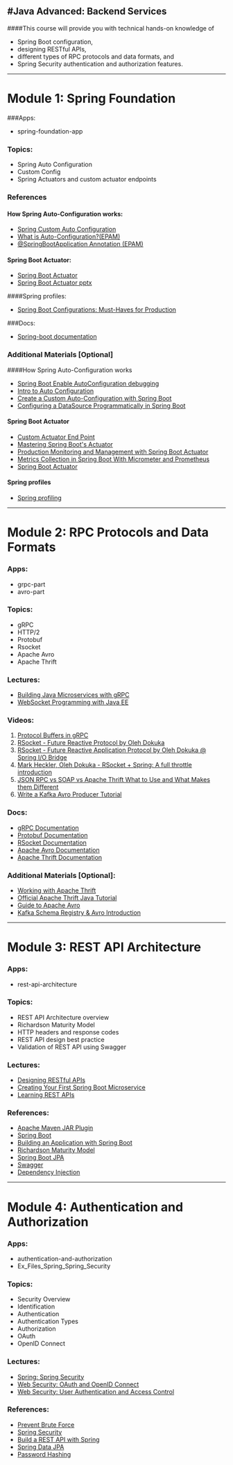 #Java Advanced: Backend Services
---
####This course will provide you with technical hands-on knowledge of 
- Spring Boot configuration, 
- designing RESTful APIs, 
- different types of RPC protocols and data formats, and 
- Spring Security authentication and authorization features.

---
# Module 1: Spring Foundation
###Apps:
- spring-foundation-app

### Topics:
- Spring Auto Configuration
- Custom Config
- Spring Actuators and custom actuator endpoints

### References
#### How Spring Auto-Configuration works:
- [Spring Custom Auto Configuration](https://docs.spring.io/spring-boot/docs/2.1.8.RELEASE/reference/html/boot-features-developing-auto-configuration.html)
- [What is Auto-Configuration?(EPAM)](https://kb.epam.com/display/RD/java+internal+lab?preview=/972042154/1004148675/Boot.pptx)
- [@SpringBootApplication Annotation (EPAM)](https://kb.epam.com/display/RD/Java+-+COE+Curriculum?preview=%2F1780200788%2F1780200803%2FSpring-Boot.pptx)

#### Spring Boot Actuator:
- [Spring Boot Actuator](https://www.linkedin.com/learning/advanced-spring-spring-boot-actuator)
- [Spring Boot Actuator pptx](https://kb.epam.com/pages/viewpage.action?pageId=227544432&preview=%2F227544432%2F779271187%2FSpring+Boot+Admin.pptx)

####Spring profiles:
- [Spring Boot Configurations: Must-Haves for Production](https://www.linkedin.com/learning/running-spring-boot-in-production)

###Docs:
- [Spring-boot documentation](https://docs.spring.io/spring-boot/docs/current/reference/html/)

### Additional Materials [Optional]
####How Spring Auto-Configuration works
- [Spring Boot Enable AutoConfiguration debugging](https://www.youtube.com/watch?v=iBr-OpVdbz4)
- [Intro to Auto Configuration](https://www.youtube.com/watch?v=ByV0Z9nB2JM&ab_channel=JavaDevelopmentJournal)
- [Create a Custom Auto-Configuration with Spring Boot](https://www.baeldung.com/spring-boot-custom-auto-configuration)
- [Configuring a DataSource Programmatically in Spring Boot](https://www.baeldung.com/spring-boot-configure-data-source-programmatic)

#### Spring Boot Actuator
- [Custom Actuator End Point](https://www.youtube.com/watch?v=QbDNqCEJMDE&ab_channel=AnotherDevOps%21)
- [Mastering Spring Boot's Actuator](https://www.youtube.com/watch?v=otcYECeFS6Y)
- [Production Monitoring and Management with Spring Boot Actuator](https://www.youtube.com/watch?v=7L5rBQUMiPI)
- [Metrics Collection in Spring Boot With Micrometer and Prometheus](https://www.codeprimers.com/metrics-collection-in-spring-boot-with-micrometer-and-prometheus/)
- [Spring Boot Actuator](https://www.baeldung.com/spring-boot-actuators)

#### Spring profiles
- [Spring profiling](https://www.baeldung.com/spring-profiles)




---
# Module 2: RPC Protocols and Data Formats
### Apps:
- grpc-part
- avro-part

### Topics:
- gRPC
- HTTP/2
- Protobuf
- Rsocket
- Apache Avro
- Apache Thrift

### Lectures:
- [Building Java Microservices with gRPC](https://www.linkedin.com/learning/building-java-microservices-with-grpc)
- [WebSocket Programming with Java EE](https://www.linkedin.com/learning/websocket-programming-with-java-ee)

### Videos:
1. [Protocol Buffers in gRPC](https://youtu.be/yfZB2_rT_Pc)
2. [RSocket - Future Reactive Protocol by Oleh Dokuka](https://youtu.be/KapSjhUYSz4)
3. [RSocket - Future Reactive Application Protocol by Oleh Dokuka @ Spring I/O Bridge](https://youtu.be/-EoXSAaRe5c)
4. [Mark Heckler, Oleh Dokuka - RSocket + Spring: A full throttle introduction](https://youtu.be/8iy8Cs5TdcM)
5. [JSON RPC vs SOAP vs Apache Thrift What to Use and What Makes them Different](https://youtu.be/e8Df_8yMGRU)
6. [Write a Kafka Avro Producer Tutorial](https://youtu.be/_6HTHH1NCK0)

### Docs:
- [gRPC Documentation](https://grpc.io/docs/what-is-grpc/introduction/)
- [Protobuf Documentation](https://developers.google.com/protocol-buffers/docs/overview)
- [RSocket Documentation](https://docs.spring.io/spring-framework/reference/rsocket.html)
- [Apache Avro Documentation](https://avro.apache.org/docs/1.10.2/gettingstartedjava.html)
- [Apache Thrift Documentation](https://thrift.apache.org/docs/)

### Additional Materials [Optional]:
- [Working with Apache Thrift](https://www.baeldung.com/apache-thrift)
- [Official Apache Thrift Java Tutorial](https://thrift.apache.org/tutorial/java.html)
- [Guide to Apache Avro](https://www.baeldung.com/java-apache-avro)
- [Kafka Schema Registry & Avro Introduction](https://medium.com/lydtech-consulting/kafka-schema-registry-avro-introduction-1ca835524e3d)




---
# Module 3: REST API Architecture
### Apps:
- rest-api-architecture

### Topics:
- REST API Architecture  overview
- Richardson Maturity Model
- HTTP headers and response codes
- REST API design best practice
- Validation of REST API using Swagger

### Lectures:
- [Designing RESTful APIs](https://www.linkedin.com/learning/designing-restful-apis)
- [Creating Your First Spring Boot Microservice](https://www.linkedin.com/learning/creating-your-first-spring-boot-microservice)
- [Learning REST APIs](https://www.linkedin.com/learning/learning-rest-apis)

### References:
- [Apache Maven JAR Plugin](https://maven.apache.org/plugins/maven-jar-plugin/)
- [Spring Boot](https://spring.io/projects/spring-boot)
- [Building an Application with Spring Boot](https://spring.io/guides/gs/spring-boot/)
- [Richardson Maturity Model](https://martinfowler.com/articles/richardsonMaturityModel.html)
- [Spring Boot JPA](https://spring.io/projects/spring-data-jpa)
- [Swagger](https://swagger.io/docs/)
- [Dependency Injection](https://springframework.guru/dependency-injection-example-using-spring/)




---
# Module 4: Authentication and Authorization 
### Apps:
- authentication-and-authorization
- Ex_Files_Spring_Spring_Security

### Topics:
- Security Overview
- Identification
- Authentication
- Authentication Types
- Authorization
- OAuth
- OpenID Connect

### Lectures:
- [Spring: Spring Security](https://www.linkedin.com/learning/spring-spring-security-15832928)
- [Web Security: OAuth and OpenID Connect](https://www.linkedin.com/learning/web-security-oauth-and-openid-connect-2019)
- [Web Security: User Authentication and Access Control](https://www.linkedin.com/learning/web-security-user-authentication-and-access-control-2019)

### References:
- [Prevent Brute Force](https://www.baeldung.com/spring-security-block-brute-force-authentication-attempts)
- [Spring Security](https://docs.spring.io/spring-security/reference/)
- [Build a REST API with Spring](https://www.baeldung.com/building-a-restful-web-service-with-spring-and-java-based-configuration)
- [Spring Data JPA](https://docs.spring.io/spring-data/jpa/docs/current/reference/html/#reference)
- [Password Hashing](https://www.baeldung.com/java-password-hashing)